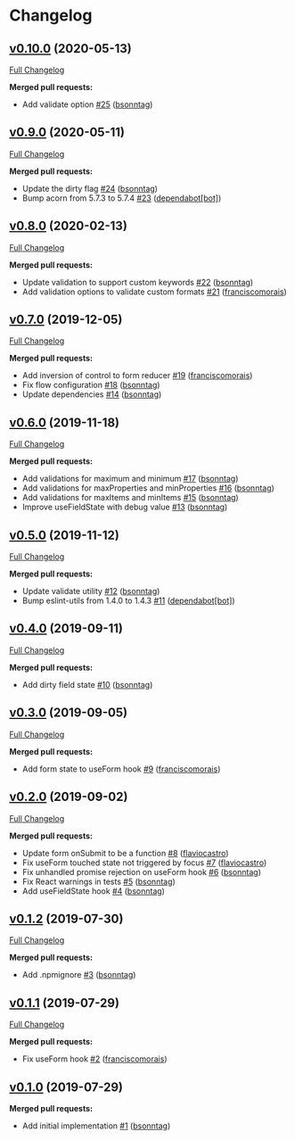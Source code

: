 # Changelog

## [v0.10.0](https://github.com/seegno/react-forms/tree/v0.10.0) (2020-05-13)
[Full Changelog](https://github.com/seegno/react-forms/compare/v0.9.0...v0.10.0)

**Merged pull requests:**

- Add validate option [\#25](https://github.com/seegno/react-forms/pull/25) ([bsonntag](https://github.com/bsonntag))

## [v0.9.0](https://github.com/seegno/react-forms/tree/v0.9.0) (2020-05-11)
[Full Changelog](https://github.com/seegno/react-forms/compare/v0.8.0...v0.9.0)

**Merged pull requests:**

- Update the dirty flag [\#24](https://github.com/seegno/react-forms/pull/24) ([bsonntag](https://github.com/bsonntag))
- Bump acorn from 5.7.3 to 5.7.4 [\#23](https://github.com/seegno/react-forms/pull/23) ([dependabot[bot]](https://github.com/apps/dependabot))

## [v0.8.0](https://github.com/seegno/react-forms/tree/v0.8.0) (2020-02-13)
[Full Changelog](https://github.com/seegno/react-forms/compare/v0.7.0...v0.8.0)

**Merged pull requests:**

- Update validation to support custom keywords [\#22](https://github.com/seegno/react-forms/pull/22) ([bsonntag](https://github.com/bsonntag))
- Add validation options to validate custom formats [\#21](https://github.com/seegno/react-forms/pull/21) ([franciscomorais](https://github.com/franciscomorais))

## [v0.7.0](https://github.com/seegno/react-forms/tree/v0.7.0) (2019-12-05)
[Full Changelog](https://github.com/seegno/react-forms/compare/v0.6.0...v0.7.0)

**Merged pull requests:**

- Add inversion of control to form reducer [\#19](https://github.com/seegno/react-forms/pull/19) ([franciscomorais](https://github.com/franciscomorais))
- Fix flow configuration [\#18](https://github.com/seegno/react-forms/pull/18) ([bsonntag](https://github.com/bsonntag))
- Update dependencies [\#14](https://github.com/seegno/react-forms/pull/14) ([bsonntag](https://github.com/bsonntag))

## [v0.6.0](https://github.com/seegno/react-forms/tree/v0.6.0) (2019-11-18)
[Full Changelog](https://github.com/seegno/react-forms/compare/v0.5.0...v0.6.0)

**Merged pull requests:**

- Add validations for maximum and minimum [\#17](https://github.com/seegno/react-forms/pull/17) ([bsonntag](https://github.com/bsonntag))
- Add validations for maxProperties and minProperties [\#16](https://github.com/seegno/react-forms/pull/16) ([bsonntag](https://github.com/bsonntag))
- Add validations for maxItems and minItems [\#15](https://github.com/seegno/react-forms/pull/15) ([bsonntag](https://github.com/bsonntag))
- Improve useFieldState with debug value [\#13](https://github.com/seegno/react-forms/pull/13) ([bsonntag](https://github.com/bsonntag))

## [v0.5.0](https://github.com/seegno/react-forms/tree/v0.5.0) (2019-11-12)
[Full Changelog](https://github.com/seegno/react-forms/compare/v0.4.0...v0.5.0)

**Merged pull requests:**

- Update validate utility [\#12](https://github.com/seegno/react-forms/pull/12) ([bsonntag](https://github.com/bsonntag))
- Bump eslint-utils from 1.4.0 to 1.4.3 [\#11](https://github.com/seegno/react-forms/pull/11) ([dependabot[bot]](https://github.com/apps/dependabot))

## [v0.4.0](https://github.com/seegno/react-forms/tree/v0.4.0) (2019-09-11)
[Full Changelog](https://github.com/seegno/react-forms/compare/v0.3.0...v0.4.0)

**Merged pull requests:**

- Add dirty field state [\#10](https://github.com/seegno/react-forms/pull/10) ([bsonntag](https://github.com/bsonntag))

## [v0.3.0](https://github.com/seegno/react-forms/tree/v0.3.0) (2019-09-05)
[Full Changelog](https://github.com/seegno/react-forms/compare/v0.2.0...v0.3.0)

**Merged pull requests:**

- Add form state to useForm hook [\#9](https://github.com/seegno/react-forms/pull/9) ([franciscomorais](https://github.com/franciscomorais))

## [v0.2.0](https://github.com/seegno/react-forms/tree/v0.2.0) (2019-09-02)
[Full Changelog](https://github.com/seegno/react-forms/compare/v0.1.2...v0.2.0)

**Merged pull requests:**

- Update form onSubmit to be a function [\#8](https://github.com/seegno/react-forms/pull/8) ([flaviocastro](https://github.com/flaviocastro))
- Fix useForm touched state not triggered by focus [\#7](https://github.com/seegno/react-forms/pull/7) ([flaviocastro](https://github.com/flaviocastro))
- Fix unhandled promise rejection on useForm hook [\#6](https://github.com/seegno/react-forms/pull/6) ([bsonntag](https://github.com/bsonntag))
- Fix React warnings in tests [\#5](https://github.com/seegno/react-forms/pull/5) ([bsonntag](https://github.com/bsonntag))
- Add useFieldState hook [\#4](https://github.com/seegno/react-forms/pull/4) ([bsonntag](https://github.com/bsonntag))

## [v0.1.2](https://github.com/seegno/react-forms/tree/v0.1.2) (2019-07-30)
[Full Changelog](https://github.com/seegno/react-forms/compare/v0.1.1...v0.1.2)

**Merged pull requests:**

- Add .npmignore [\#3](https://github.com/seegno/react-forms/pull/3) ([bsonntag](https://github.com/bsonntag))

## [v0.1.1](https://github.com/seegno/react-forms/tree/v0.1.1) (2019-07-29)
[Full Changelog](https://github.com/seegno/react-forms/compare/v0.1.0...v0.1.1)

**Merged pull requests:**

- Fix useForm hook [\#2](https://github.com/seegno/react-forms/pull/2) ([franciscomorais](https://github.com/franciscomorais))

## [v0.1.0](https://github.com/seegno/react-forms/tree/v0.1.0) (2019-07-29)
**Merged pull requests:**

- Add initial implementation [\#1](https://github.com/seegno/react-forms/pull/1) ([bsonntag](https://github.com/bsonntag))
